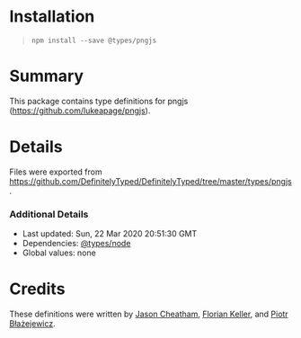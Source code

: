 # Installation
> `npm install --save @types/pngjs`

# Summary
This package contains type definitions for pngjs (https://github.com/lukeapage/pngjs).

# Details
Files were exported from https://github.com/DefinitelyTyped/DefinitelyTyped/tree/master/types/pngjs.

### Additional Details
 * Last updated: Sun, 22 Mar 2020 20:51:30 GMT
 * Dependencies: [@types/node](https://npmjs.com/package/@types/node)
 * Global values: none

# Credits
These definitions were written by [Jason Cheatham](https://github.com/jason0x43), [Florian Keller](https://github.com/ffflorian), and [Piotr Błażejewicz](https://github.com/peterblazejewicz).
